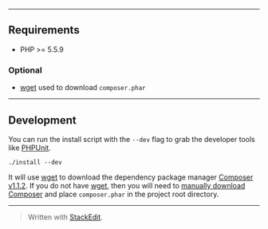 ----------

## Requirements

* PHP >= 5.5.9

### Optional

* [wget][3] used to download `composer.phar`

----------

## Development

You can run the install script with the `--dev` flag to grab the developer tools like [PHPUnit][4].

    ./install --dev

It will use [wget][3] to download the dependency package manager [Composer v1.1.2][2].
If you do not have [wget][3], then you will need to [manually download Composer][2]
and place `composer.phar` in the project root directory.

----------

[1]:http://php.net/manual/en/book.pdo.php
[2]:https://getcomposer.org/download/
[3]:https://www.gnu.org/software/wget/
[4]:https://phpunit.de/

> Written with [StackEdit](https://stackedit.io/).
